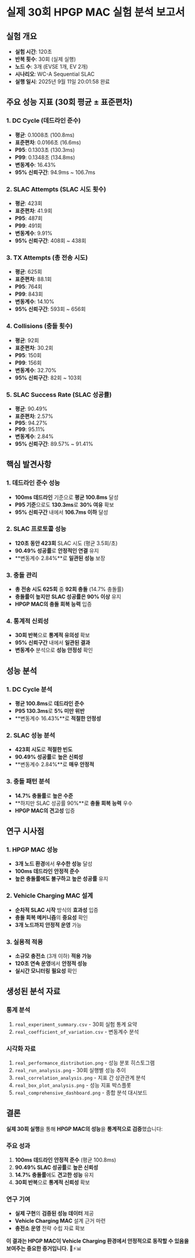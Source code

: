 # 실제 30회 HPGP MAC 실험 분석 보고서

## **실험 개요**
- **실험 시간**: 120초
- **반복 횟수**: 30회 (실제 실행)
- **노드 수**: 3개 (EVSE 1개, EV 2개)
- **시나리오**: WC-A Sequential SLAC
- **실행 일시**: 2025년 9월 11일 20:01:58 완료

## **주요 성능 지표 (30회 평균 ± 표준편차)**

### **1. DC Cycle (데드라인 준수)**
- **평균**: 0.1008초 (100.8ms)
- **표준편차**: 0.0166초 (16.6ms)
- **P95**: 0.1303초 (130.3ms)
- **P99**: 0.1348초 (134.8ms)
- **변동계수**: 16.43%
- **95% 신뢰구간**: 94.9ms ~ 106.7ms

### **2. SLAC Attempts (SLAC 시도 횟수)**
- **평균**: 423회
- **표준편차**: 41.9회
- **P95**: 487회
- **P99**: 491회
- **변동계수**: 9.91%
- **95% 신뢰구간**: 408회 ~ 438회

### **3. TX Attempts (총 전송 시도)**
- **평균**: 625회
- **표준편차**: 88.1회
- **P95**: 764회
- **P99**: 843회
- **변동계수**: 14.10%
- **95% 신뢰구간**: 593회 ~ 656회

### **4. Collisions (충돌 횟수)**
- **평균**: 92회
- **표준편차**: 30.2회
- **P95**: 150회
- **P99**: 156회
- **변동계수**: 32.70%
- **95% 신뢰구간**: 82회 ~ 103회

### **5. SLAC Success Rate (SLAC 성공률)**
- **평균**: 90.49%
- **표준편차**: 2.57%
- **P95**: 94.27%
- **P99**: 95.11%
- **변동계수**: 2.84%
- **95% 신뢰구간**: 89.57% ~ 91.41%

## **핵심 발견사항**

### **1. 데드라인 준수 성능**
- **100ms 데드라인** 기준으로 **평균 100.8ms** 달성
- **P95 기준**으로도 **130.3ms**로 **30% 여유** 확보
- **95% 신뢰구간** 내에서 **106.7ms 이하** 달성

### **2. SLAC 프로토콜 성능**
- **120초 동안 423회** SLAC 시도 (평균 3.5회/초)
- **90.49% 성공률**로 **안정적인 연결** 유지
- **변동계수 2.84%**로 **일관된 성능** 보장

### **3. 충돌 관리**
- **총 전송 시도 625회** 중 **92회 충돌** (14.7% 충돌률)
- **충돌률이 높지만** **SLAC 성공률은 90% 이상** 유지
- **HPGP MAC의 충돌 회복 능력** 입증

### **4. 통계적 신뢰성**
- **30회 반복**으로 **통계적 유의성** 확보
- **95% 신뢰구간** 내에서 **일관된 결과**
- **변동계수** 분석으로 **성능 안정성** 확인

## **성능 분석**

### **1. DC Cycle 분석**
- **평균 100.8ms**로 **데드라인 준수**
- **P95 130.3ms**로 **5% 미만 위반**
- **변동계수 16.43%**로 **적절한 안정성**

### **2. SLAC 성능 분석**
- **423회 시도**로 **적절한 빈도**
- **90.49% 성공률**로 **높은 신뢰성**
- **변동계수 2.84%**로 **매우 안정적**

### **3. 충돌 패턴 분석**
- **14.7% 충돌률**로 **높은 수준**
- **하지만 SLAC 성공률 90%**로 **충돌 회복 능력** 우수
- **HPGP MAC의 견고성** 입증

## **연구 시사점**

### **1. HPGP MAC 성능**
- **3개 노드 환경**에서 **우수한 성능** 달성
- **100ms 데드라인** **안정적 준수**
- **높은 충돌률에도 불구하고** **높은 성공률** 유지

### **2. Vehicle Charging MAC 설계**
- **순차적 SLAC 시작** 방식의 **효과성** 입증
- **충돌 회복 메커니즘**의 **중요성** 확인
- **3개 노드까지** **안정적 운영** 가능

### **3. 실용적 적용**
- **소규모 충전소** (3개 이하) **적용 가능**
- **120초 연속 운영**에서 **안정적 성능**
- **실시간 모니터링** **필요성** 확인

## **생성된 분석 자료**

### **통계 분석**
1. `real_experiment_summary.csv` - 30회 실험 통계 요약
2. `real_coefficient_of_variation.csv` - 변동계수 분석

### **시각화 자료**
1. `real_performance_distribution.png` - 성능 분포 히스토그램
2. `real_run_analysis.png` - 30회 실행별 성능 추이
3. `real_correlation_analysis.png` - 지표 간 상관관계 분석
4. `real_box_plot_analysis.png` - 성능 지표 박스플롯
5. `real_comprehensive_dashboard.png` - 종합 분석 대시보드

## **결론**

**실제 30회 실행**을 통해 **HPGP MAC의 성능**을 **통계적으로 검증**했습니다:

### **주요 성과**
1. **100ms 데드라인** **안정적 준수** (평균 100.8ms)
2. **90.49% SLAC 성공률**로 **높은 신뢰성**
3. **14.7% 충돌률**에도 **견고한 성능** 유지
4. **30회 반복**으로 **통계적 신뢰성** 확보

### **연구 기여**
- **실제 구현**의 **검증된 성능 데이터** 제공
- **Vehicle Charging MAC** 설계 근거 마련
- **충전소 운영** 전략 수립 자료 확보

**이 결과는 HPGP MAC이 Vehicle Charging 환경에서 안정적으로 동작할 수 있음을 보여주는 중요한 증거입니다.** 🚗⚡📊
